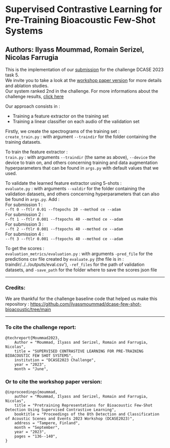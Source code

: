 # Supervised Contrastive Learning for Pre-Training Bioacoustic Few-Shot Systems
Authors: Ilyass Moummad, Romain Serizel, Nicolas Farrugia
---

This is the implementation of our [submission](https://dcase.community/documents/challenge2023/technical_reports/DCASE2023_Moummad_IMT_t5.pdf) for the challenge DCASE 2023 task 5.\
We invite you to take a look at the [workshop paper version](https://dcase.community/documents/workshop2023/proceedings/DCASE2023Workshop_Moummad_63.pdf) for more details and ablation studies.\
Our system ranked 2nd in the challenge. For more informations about the challenge results, [click here](https://dcase.community/challenge2023/task-few-shot-bioacoustic-event-detection-results) 

Our approach consists in :
<ul>
<li>Training a feature extractor on the training set</li>
<li>Training a linear classifier on each audio of the validation set</li>
</ul>

Firstly, we create the spectrograms of the training set :\
```create_train.py``` : with argument ```--traindir``` for the folder containing the training datasets.

To train the feature extractor :\
```train.py``` : with arguments ```--traindir``` (the same as above), ```--device``` the device to train on, and others concerning training and data augmentation hyperparameters that can be found in ```args.py``` with default values that we used.

To validate the learned feature extractor using 5-shots :\
```evaluate.py``` : with arguments ```--valdir``` for the folder containing the validation datasets, and others concerning hyperparameters that can also be found in ```args.py```. Add :\
For submission 1 :\
```--ft 0 --ftlr 0.01 --ftepochs 20 --method ce --adam```\
For submission 2 :\
```--ft 1 --ftlr 0.001 --ftepochs 40 --method ce --adam```\
For submission 3 :\
```--ft 2 --ftlr 0.001 --ftepochs 40 --method ce --adam```\
For submission 4 :\
```--ft 3 --ftlr 0.001 --ftepochs 40 --method ce --adam```

To get the scores :\
```evaluation_metrics/evaluation.py``` : with arguments ```-pred_file``` for the predictions csv file created by ```evaluate.py``` (the file is in : traindir/../../outputs/eval.csv'), ```-ref_files``` for the path of validation datasets, and ```-save_path``` for the folder where to save the scores json file

---

### Credits:
We are thankful for the challenge baseline code that helped us make this repository : https://github.com/ilyassmoummad/dcase-few-shot-bioacoustic/tree/main

---

### To cite the challenge report:
```
@techreport{Moummad2023,
    Author = "Moummad, Ilyass and Serizel, Romain and Farrugia, Nicolas",
    title = "SUPERVISED CONTRASTIVE LEARNING FOR PRE-TRAINING BIOACOUSTIC FEW SHOT SYSTEMS",
    institution = "DCASE2023 Challenge",
    year = "2023",
    month = "June",
```

### Or to cite the workshop paper version:
```
@inproceedings{moummad,
    author = "Moummad, Ilyass and Serizel, Romain and Farrugia, Nicolas",
    title = "Pretraining Representations for Bioacoustic Few-Shot Detection Using Supervised Contrastive Learning",
    booktitle = "Proceedings of the 8th Detection and Classification of Acoustic Scenes and Events 2023 Workshop (DCASE2023)",
    address = "Tampere, Finland",
    month = "September",
    year = "2023",
    pages = "136--140",
}
```
